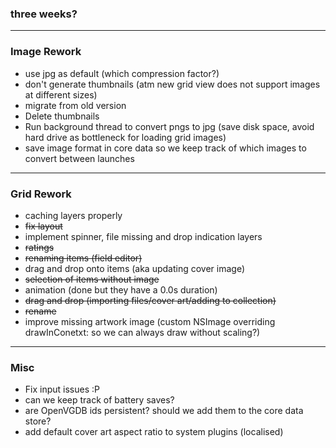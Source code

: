 ### three weeks?

***

### Image Rework
- use jpg as default (which compression factor?)
- don't generate thumbnails (atm new grid view does not support images at different sizes)
- migrate from old version
 - Delete thumbnails
 - Run background thread to convert pngs to jpg (save disk space, avoid hard drive as bottleneck for loading grid images)
 - save image format in core data so we keep track of which images to convert between launches

***

### Grid Rework
- caching layers properly
- ~~fix layout~~
- implement spinner, file missing and drop indication layers
- ~~ratings~~
- ~~renaming items (field editor)~~
- drag and drop onto items (aka updating cover image)
- ~~selection of items without image~~
- animation (done but they have a 0.0s duration)
- ~~drag and drop (importing files/cover art/adding to collection)~~
- ~~rename~~
- improve missing artwork image (custom NSImage overriding drawInConetxt: so we can always draw without scaling?)

***

### Misc
- Fix input issues :P
- can we keep track of battery saves?
- are OpenVGDB ids persistent? should we add them to the core data store?
- add default cover art aspect ratio to system plugins (localised)

